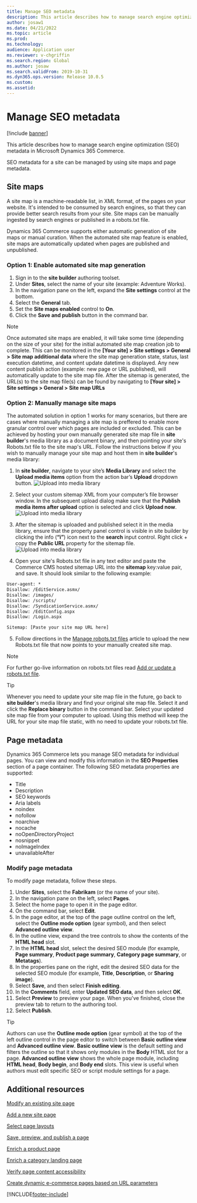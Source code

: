 ```yaml
---
title: Manage SEO metadata
description: This article describes how to manage search engine optimization (SEO) metadata in Microsoft Dynamics 365 Commerce.
author: josaw1
ms.date: 04/21/2022
ms.topic: article
ms.prod: 
ms.technology: 
audience: Application user
ms.reviewer: v-chgriffin
ms.search.region: Global
ms.author: josaw
ms.search.validFrom: 2019-10-31
ms.dyn365.ops.version: Release 10.0.5
ms.custom: 
ms.assetid: 
---
```


# Manage SEO metadata

[!include [banner](includes/banner.md)]

This article describes how to manage search engine optimization (SEO) metadata in Microsoft Dynamics 365 Commerce.

SEO metadata for a site can be managed by using site maps and page metadata.
	
## Site maps

A site map is a machine-readable list, in XML format, of the pages on your website. It's intended to be consumed by search engines, so that they can provide better search results from your site. Site maps can be manually ingested by search engines or published in a robots.txt file.

Dynamics 365 Commerce supports either automatic generation of site maps or manual curation. When the automated site map feature is enabled, site maps are automatically updated when pages are published and unpublished.

### Option 1: Enable automated site map generation

1. Sign in to the **site builder** authoring toolset.
1. Under **Sites**, select the name of your site (example: Adventure Works).
1. In the navigation pane on the left, expand the **Site settings** control at the bottom.
2. Select the **General** tab.
3. Set the **Site maps enabled** control to **On**.
4. Click the **Save and publish** button in the command bar.

> [!NOTE]
> Once automated site maps are enabled, it will take some time (depending on the size of your site) for the initial automated site map creation job to complete.  This can be monitored in the **[Your site] > Site settings > General > Site map additional data** where the site map generation state, status, last execution datetime, and content update datetime is displayed. Any new content publish action (example: new page or URL published), will automatically update to the site map file. After the sitemap is generated, the URL(s) to the site map file(s) can be found by navigating to **[Your site] > Site settings > General > Site map URLs**

### Option 2: Manually manage site maps

The automated solution in option 1 works for many scenarios, but there are cases where manually managing a site map is preffered to enable more granular control over which pages are included or excluded.  This can be achieved by hosting your own manually generated site map file in **site builder**'s media library as a document binary, and then pointing your site's Robots.txt file to the site map's URL.  Follow the instructions below if you wish to manually manage your site map and host them in **site builder**'s media library:

1. In **site builder**, navigate to your site’s **Media Library** and select the **Upload media items** option from the action bar’s **Upload** dropdown button.
![Upload into media library](./media/manual-sitemap-1.png)

2. Select your custom sitemap XML from your computer’s file browser window.  In the subsequent upload dialog make sure that the **Publish media items after upload** option is selected and click **Upload now**. 
![Upload into media library](./media/manual-sitemap-2.png)

3. After the sitemap is uploaded and published select it in the media library, ensure that the property panel control is visible in site builder by clicking the info (**“i”**) icon next to the **search** input control.  Right click + copy the **Public URL** property for the sitemap file. 
![Upload into media library](./media/manual-sitemap-3.png) 

4. Open your site's Robots.txt file in any text editor and paste the Commerce CMS hosted sitemap URL into the **sitemap** key:value pair, and save.  It should look similar to the following example:

```txt
User-agent: *
Disallow: /EditService.asmx/
Disallow: /images/
Disallow: /scripts/
Disallow: /SyndicationService.asmx/
Disallow: /EditConfig.aspx
Disallow: /Login.aspx

Sitemap: [Paste your site map URL here]
```

5. Follow directions in the [Manage robots.txt files](manage-robots-txt-files.md) article to upload the new Robots.txt file that now points to your manually created site map.  

>[!Note]
> For further go-live information on robots.txt files read [Add or update a robots.txt file](go-live/add-robots-txt.md).

> [!TIP]
> Whenever you need to update your site map file in the future, go back to **site builder**'s media library and find your original site map file.  Select it and click the **Replace binary** button in the command bar.  Select your updated site map file from your computer to upload.  Using this method will keep the URL for your site map file static, with no need to update your robots.txt file.

## Page metadata

Dynamics 365 Commerce lets you manage SEO metadata for individual pages. You can view and modify this information in the **SEO Properties** section of a page container. The following SEO metadata properties are supported:

- Title
- Description
- SEO keywords
- Aria labels
- noindex
- nofollow
- noarchive
- nocache
- noOpenDirectoryProject
- nosnippet
- noImageIndex
- unavailableAfter

### Modify page metadata

To modify page metadata, follow these steps.
1. Under **Sites**, select the **Fabrikam** (or the name of your site).
1. In the navigation pane on the left, select **Pages**.
1. Select the home page to open it in the page editor.
1. On the command bar, select **Edit**.
1. In the page editor, at the top of the page outline control on the left, select the **Outline mode option** (gear symbol), and then select **Advanced outline view**.
1. In the outline view, expand the tree controls to show the contents of the **HTML head** slot.
1. In the **HTML head** slot, select the desired SEO module (for example, **Page summary**, **Product page summary**, **Category page summary**, or **Metatags**).
1. In the properties pane on the right, edit the desired SEO data for the selected SEO module (for example, **Title**, **Description**, or **Sharing image**).
1. Select **Save**, and then select **Finish editing**.
1. In the **Comments** field, enter **Updated SEO data**, and then select **OK**.
1. Select **Preview** to preview your page. When you've finished, close the preview tab to return to the authoring tool.
1. Select **Publish**.

> [!TIP]
> Authors can use the **Outline mode option** (gear symbol) at the top of the left outline control in the page editor to switch between **Basic outline view** and **Advanced outline view**. **Basic outline view** is the default setting and filters the outline so that it shows only modules in the **Body** HTML slot for a page. **Advanced outline view** shows the whole page module, including **HTML head**, **Body begin**, and **Body end** slots. This view is useful when authors must edit specific SEO or script module settings for a page.

## Additional resources

[Modify an existing site page](modify-existing-page.md)

[Add a new site page](add-new-page.md)

[Select page layouts](select-page-layouts.md)

[Save, preview, and publish a page](save-preview-publish-page.md)

[Enrich a product page](enrich-product-page.md)

[Enrich a category landing page](enrich-category-page.md)

[Verify page content accessibility](verify-accessibility.md)

[Create dynamic e-commerce pages based on URL parameters](create-dynamic-pages.md)


[!INCLUDE[footer-include](../includes/footer-banner.md)]
